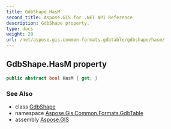 ```yaml
---
title: GdbShape.HasM
second_title: Aspose.GIS for .NET API Reference
description: GdbShape property. 
type: docs
weight: 20
url: /net/aspose.gis.common.formats.gdbtable/gdbshape/hasm/
---
```

## GdbShape.HasM property

```csharp
public abstract bool HasM { get; }
```

### See Also

* class [GdbShape](../)
* namespace [Aspose.Gis.Common.Formats.GdbTable](../../gdbshape/)
* assembly [Aspose.GIS](../../../)


